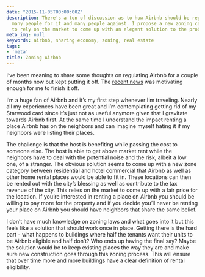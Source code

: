 ```yaml
---
date: "2015-11-05T00:00:00Z"
description: There's a ton of discussion as to how Airbnb should be regulated with
  many people for it and many people against. I propose a new zoning category and
  to rely on the market to come up with an elegant solution to the problem.
meta_img: null
keywords: airbnb, sharing economy, zoning, real estate
tags:
- 'meta'
title: Zoning Airbnb
---
```


I’ve been meaning to share some thoughts on regulating Airbnb for a couple of months now but kept putting it off. The <a href="http://www.engadget.com/2015/10/21/Airbnb-ads/" target="_blank">recent news</a> was motivating enough for me to finish it off.

I’m a huge fan of Airbnb and it’s my first step whenever I’m traveling. Nearly all my experiences have been great and I’m contemplating getting rid of my Starwood card since it’s just not as useful anymore given that I gravitate towards Airbnb first. At the same time I understand the impact renting a place Airbnb has on the neighbors and can imagine myself hating it if my neighbors were listing their places.

The challenge is that the host is benefiting while passing the cost to someone else. The host is able to get above market rent while the neighbors have to deal with the potential noise and the risk, albeit a low one, of a stranger. The obvious solution seems to come up with a new zone category between residential and hotel commercial that Airbnb as well as other home rental places would be able to fit in. These locations can then be rented out with the city’s blessing as well as contribute to the tax revenue of the city. This relies on the market to come up with a fair price for the location. If you’re interested in renting a place on Airbnb you should be willing to pay more for the property and if you decide you’ll never be renting your place on Airbnb you should have neighbors that share the same belief.

I don’t have much knowledge on zoning laws and what goes into it but this feels like a solution that should work once in place. Getting there is the hard part - what happens to buildings where half the tenants want their units to be Airbnb eligible and half don’t? Who ends up having the final say? Maybe the solution would be to keep existing places the way they are and make sure new construction goes through this zoning process. This will ensure that over time more and more buildings have a clear definition of rental eligibility.
